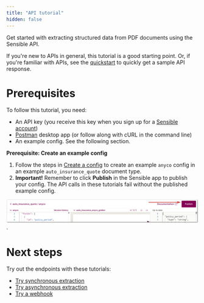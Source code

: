 ```yaml
---
title: "API tutorial"
hidden: false
---
```


Get started with extracting structured data from PDF documents using the Sensible API.

If you're new to APIs in general, this tutorial is a good starting point. Or, if you're familiar with APIs, see the [quickstart](doc:quickstart) to quickly get a sample API response.

Prerequisites
====

To follow this tutorial, you need:

- An API key (you receive this key when you sign up for a [Sensible account](https://app.sensible.so/register)) 
-  [Postman](https://www.postman.com/) desktop app (or follow along with cURL in the command line)
-  An example config. See the following section.

**Prerequisite: Create an example config**

1. Follow the steps in [Create a config](doc:quickstart#create-the-config) to create an example `anyco` config in an example  `auto_insurance_quote` document type. 
2. **Important!** Remember to click **Publish** in the Sensible app to publish your config. The API calls in these tutorials fail without the published example config.

![Click to enlarge](https://raw.githubusercontent.com/sensible-hq/sensible-docs/main/readme-sync/assets/v0/images/final/quickstart_publish_config.png).

 

Next steps
====

Try out the endpoints with these tutorials:

- [Try synchronous extraction](doc:api-tutorial-sync)
- [Try asynchronous extraction](doc:api-tutorial-async-1)
- [Try a webhook](doc:api-tutorial-webhook)
